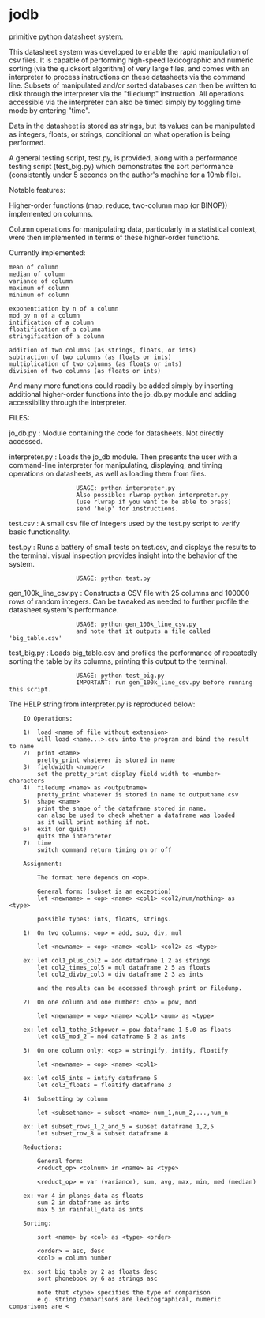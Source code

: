 # jodb
primitive python datasheet system.

This datasheet system was developed to enable the rapid manipulation of csv files. It is capable
of performing high-speed lexicographic and numeric sorting (via the quicksort algorithm) of very large
files, and comes with an interpreter to process instructions on these datasheets via the command line.
Subsets of manipulated and/or sorted databases can then be written to disk through the interpreter via
the "filedump" instruction. All operations accessible via the interpreter can also be timed simply by
toggling time mode by entering "time".

Data in the datasheet is stored as strings, but its values can be manipulated as integers, floats,
or strings, conditional on what operation is being performed.

A general testing script, test.py, is provided, along with a performance testing script (test_big.py)
which demonstrates the sort performance (consistently under 5 seconds on the author's machine for a
10mb file).

Notable features:

Higher-order functions (map, reduce, two-column map (or BINOP)) implemented on columns.

Column operations for manipulating data, particularly in a statistical context, were then
implemented in terms of these higher-order functions.

Currently implemented:

    mean of column
    median of column
    variance of column
    maximum of column
    minimum of column

    exponentiation by n of a column
    mod by n of a column
    intification of a column
    floatification of a column
    stringification of a column

    addition of two columns (as strings, floats, or ints)
    subtraction of two columns (as floats or ints)
    multiplication of two columns (as floats or ints)
    division of two columns (as floats or ints)

And many more functions could readily be added simply by inserting additional higher-order
functions into the jo_db.py module and adding accessibility through the interpreter.


FILES:

jo_db.py             : Module containing the code for datasheets. Not directly accessed.

interpreter.py       : Loads the jo_db module. Then presents the user with a command-line interpreter
                       for manipulating, displaying, and timing operations on datasheets, as well as
                       loading them from files.

                       USAGE: python interpreter.py
                       Also possible: rlwrap python interpreter.py
                       (use rlwrap if you want to be able to press)
                       send 'help' for instructions.

test.csv             : A small csv file of integers used by the test.py script to verify basic functionality.

test.py              : Runs a battery of small tests on test.csv, and displays the results to the terminal.
                       visual inspection provides insight into the behavior of the system.

                       USAGE: python test.py

gen_100k_line_csv.py : Constructs a CSV file with 25 columns and 100000 rows of random integers.
                       Can be tweaked as needed to further profile the datasheet system's performance.

                       USAGE: python gen_100k_line_csv.py
                       and note that it outputs a file called 'big_table.csv'

test_big.py          : Loads big_table.csv and profiles the performance of repeatedly sorting the table
                       by its columns, printing this output to the terminal.

                       USAGE: python test_big.py
                       IMPORTANT: run gen_100k_line_csv.py before running this script.

The HELP string from interpreter.py is reproduced below:

        IO Operations:

        1)  load <name of file without extension>
            will load <name...>.csv into the program and bind the result to name
        2)  print <name>
            pretty_print whatever is stored in name
        3)  fieldwidth <number>
            set the pretty_print display field width to <number> characters
        4)  filedump <name> as <outputname>
            pretty_print whatever is stored in name to outputname.csv
        5)  shape <name>
            print the shape of the dataframe stored in name.
            can also be used to check whether a dataframe was loaded
            as it will print nothing if not.
        6)  exit (or quit)
            quits the interpreter
        7)  time
            switch command return timing on or off

        Assignment:

            The format here depends on <op>.

            General form: (subset is an exception)
            let <newname> = <op> <name> <col1> <col2/num/nothing> as <type>

            possible types: ints, floats, strings.

        1)  On two columns: <op> = add, sub, div, mul

            let <newname> = <op> <name> <col1> <col2> as <type>

        ex: let col1_plus_col2 = add dataframe 1 2 as strings
            let col2_times_col5 = mul dataframe 2 5 as floats
            let col2_divby_col3 = div dataframe 2 3 as ints

            and the results can be accessed through print or filedump.

        2)  On one column and one number: <op> = pow, mod

            let <newname> = <op> <name> <col1> <num> as <type>

        ex: let col1_tothe_5thpower = pow dataframe 1 5.0 as floats
            let col5_mod_2 = mod dataframe 5 2 as ints

        3)  On one column only: <op> = stringify, intify, floatify

            let <newname> = <op> <name> <col1>

        ex: let col5_ints = intify dataframe 5
            let col3_floats = floatify dataframe 3

        4)  Subsetting by column

            let <subsetname> = subset <name> num_1,num_2,...,num_n

        ex: let subset_rows_1_2_and_5 = subset dataframe 1,2,5
            let subset_row_8 = subset dataframe 8

        Reductions:

            General form:
            <reduct_op> <colnum> in <name> as <type>

            <reduct_op> = var (variance), sum, avg, max, min, med (median)

        ex: var 4 in planes_data as floats
            sum 2 in dataframe as ints
            max 5 in rainfall_data as ints

        Sorting:

            sort <name> by <col> as <type> <order>

            <order> = asc, desc
            <col> = column number

        ex: sort big_table by 2 as floats desc
            sort phonebook by 6 as strings asc

            note that <type> specifies the type of comparison
            e.g. string comparisons are lexicographical, numeric comparisons are <
